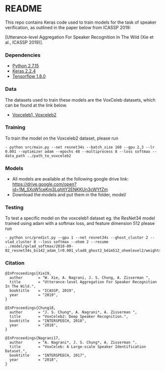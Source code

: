 # README #

This repo contains Keras code used to train models for the task of speaker verification, as outlined in the paper below from ICASSP 2019:

[Utterance-level Aggregation For Speaker Recognition In The Wild (Xie et al., ICASSP 2019)].


### Dependencies
- [Python 2.7.15](https://www.continuum.io/downloads)
- [Keras 2.2.4](https://keras.io/)
- [Tensorflow 1.8.0](https://www.tensorflow.org/)

### Data
The datasets used to train these models are the VoxCeleb datasets, which can be found at the link below. 

- [Voxceleb1, Voxceleb2](http://www.robots.ox.ac.uk/~vgg/data/voxceleb/)

### Training
To train the model on the Voxceleb2 dataset, please run 

```
- python src/main.py --net resnet34s --batch_size 160 --gpu 2,3 --lr 0.001 --optimizer adam --epochs 48 --multiprocess 8 --loss softmax --data_path ../path_to_voxceleb2
```

### Models 
- All models are available at the following google drive link: https://drive.google.com/open?id=1M_SXoW1ceKm3LghItY2ENKKUn3cWYfZm
- Download the models and put them in the folder, model/

### Testing
To test a specific model on the voxceleb1 dataset eg. the ResNet34 model trained using adam with a softmax loss, and feature dimension 512 please run

```
- python src/predict.py --gpu 1 --net resnet34s --ghost_cluster 2 --vlad_cluster 8 --loss softmax --ohem 2 --resume ../model/gvlad_softmax/2018-09-02_resnet34s_bs142_adam_lr0.001_vlad8_ghost2_bdim512_ohemlevel2/weights.h5 
```

### Citation
```
@InProceedings{Xie19,
  author       = "W. Xie, A. Nagrani, J. S. Chung, A. Zisserman ",
  title        = "Utterance-level Aggregation For Speaker Recognition In The Wild.",
  booktitle    = "ICASSP, 2019",
  year         = "2019",
}

@InProceedings{Chung18,
  author       = "J. S. Chung*, A. Nagrani*, A. Zisserman ",
  title        = "VoxCeleb2: Deep Speaker Recognition.",
  booktitle    = "INTERSPEECH, 2018",
  year         = "2018",
}

@InProceedings{Nagrani17,
  author       = "A. Nagrani*, J. S. Chung*, A. Zisserman ",
  title        = "VoxCeleb: A Large-scale Speaker Identification Dataset.",
  booktitle    = "INTERSPEECH, 2017",
  year         = "2018",
}
```


